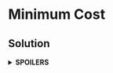 # Minimum Cost
## Solution
<details>
<summary><b>SPOILERS</b></summary>

Use **Dijkstra Algorithm** to find the minimum cost between two vertices. Use `priority_queue` (not `queue`!) to accurately find the paths. It can handle any situations that update shorter paths on early calculated vertices, which is not possible with the normal `queue`s. See [here](https://github.com/reruo321/CPP-Self-Study/tree/master/Online-Judges-CPP/Baekjoon/1753) to see an example for this.

</details>
